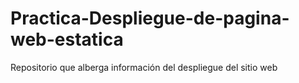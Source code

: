 # Practica-Despliegue-de-pagina-web-estatica
Repositorio que alberga información del despliegue del sitio web
